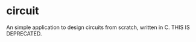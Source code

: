 # circuit
An simple application to design circuits from scratch, written in C. 
THIS IS DEPRECATED.
